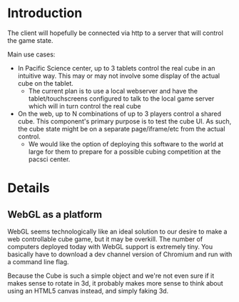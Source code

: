 # Introduction #

The client will hopefully be connected via http to a server that will control the game state.

Main use cases:
  * In Pacific Science center, up to 3 tablets control the real cube in an intuitive way. This may or may not involve some display of the actual cube on the tablet.
    * The current plan is to use a local webserver and have the tablet/touchscreens configured to talk to the local game server which will in turn control the real cube
  * On the web, up to N combinations of up to 3 players control a shared cube. This component's primary purpose is to test the cube UI. As such, the cube state might be on a separate page/iframe/etc from the actual control.
    * We would like the option of deploying this software to the world at large for them to prepare for a possible cubing competition at the pacsci center.


# Details #

## WebGL as a platform ##
WebGL seems technologically like an ideal solution to our desire to make a web controllable cube game, but it may be overkill. The number of computers deployed today with WebGL support is extremely tiny. You basically have to download a dev channel version of Chromium and run with a command line flag.

Because the Cube is such a simple object and we're not even sure if it makes sense to rotate in 3d, it probably makes more sense to think about using an HTML5 canvas instead, and simply faking 3d.